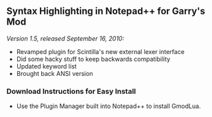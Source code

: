 ## Syntax Highlighting in Notepad++ for Garry's Mod ##

_Version 1.5, released September 16, 2010:_
 * Revamped plugin for Scintilla's new external lexer interface
 * Did some hacky stuff to keep backwards compatibility
 * Updated keyword list
 * Brought back ANSI version

### Download Instructions for Easy Install ###
 * Use the Plugin Manager built into Notepad++ to install GmodLua.
